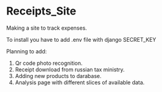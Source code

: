 # Receipts_Site
Making a site to track expenses.

To install you have to add .env file with django SECRET_KEY

Planning to add:
1. Qr code photo recognition.
2. Receipt download from russian tax ministry.
3. Adding new products to darabase.
4. Analysis page with different slices of available data.
